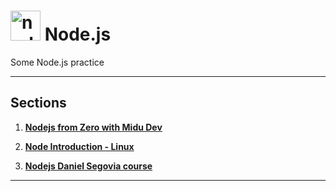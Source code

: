 # <img width="48" height="48" src="https://img.icons8.com/fluency/48/node-js.png" alt="node-js"/> Node.js

Some Node.js practice

---

## Sections

1. [**Nodejs from Zero with Midu Dev**](https://github.com/eugenia1984/node/tree/main/midu_dev_node)

2. [**Node Introduction - Linux**](https://github.com/eugenia1984/node/tree/main/node_introduction_linux)

3. [**Nodejs Daniel Segovia course**](https://github.com/eugenia1984/node/tree/main/ds_node)

---
